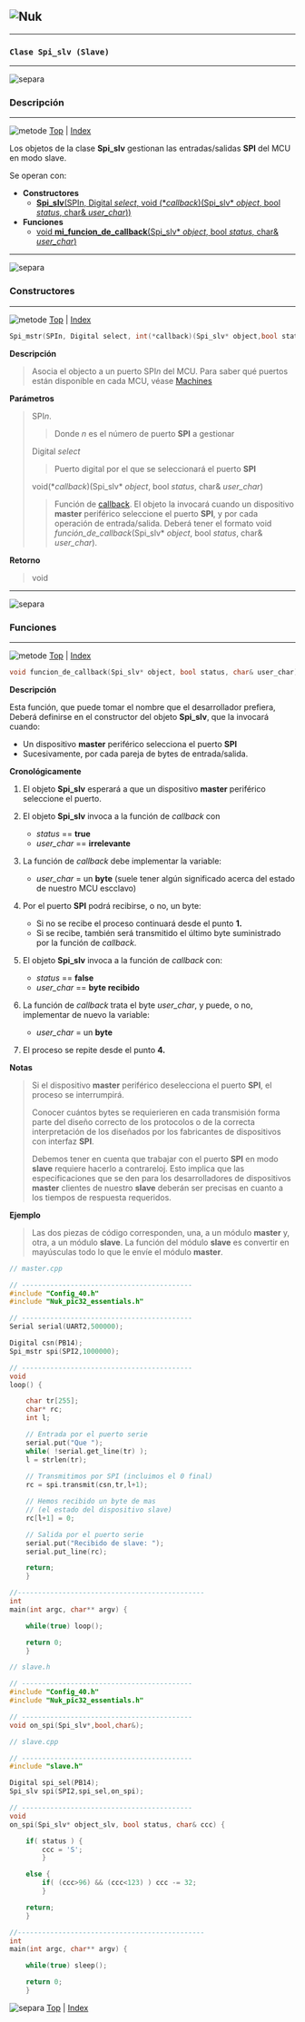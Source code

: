 ![Nuk](img/Nuk-pic-essentials-lib.jpg)
------------------------------------------------------------------------------




------------------------------------------------------------------------------
### **`Clase Spi_slv (Slave)`**








------------------------------------------------------------------------------
![separa](img/Nuk-separa.jpg)
### Descripción








------------------------------------------------------------------------------
![metode](img/Nuk-metode.jpg)
[Top](#TOP) | [Index](Index.md)

Los objetos de la clase **Spi_slv** gestionan las entradas/salidas **SPI** 
del MCU en modo slave. 
  
Se operan con:
* **Constructores**
	* [**Spi_slv**(SPIn, Digital *select*, void (\**callback*)(Spi_slv\* *object*, bool *status*, char& *user_char*))](#C01)
* **Funciones**
	* [void **mi_funcion_de_callback**(Spi_slv\* *object*, bool *status*, char& *user_char*)](#F01)








------------------------------------------------------------------------------
![separa](img/Nuk-separa.jpg)
### Constructores








------------------------------------------------------------------------------
<A name="C01"></A>
![metode](img/Nuk-metode.jpg)
[Top](#TOP) | [Index](Index.md)

```C
Spi_mstr(SPIn, Digital select, int(*callback)(Spi_slv* object,bool status, char& user_char))
```

**Descripción**
> Asocia el objecto a un puerto SPI*n* del MCU. 
Para saber qué puertos están disponible en cada MCU, véase 
[Machines](Machines.h.md#Machines)


**Parámetros**
>SPI*n*.
>>Donde *n* es el número de puerto **SPI** a gestionar
>
>Digital *select*
>>Puerto digital por el que se seleccionará el puerto **SPI**
>
>void(\**callback*)(Spi_slv\* *object*, bool *status*, char& *user_char*)
>>Función de <A href="#F01">callback</A>. El objeto la invocará cuando un 
dispositivo **master** periférico seleccione el puerto **SPI**, y por cada 
operación de entrada/salida. 
Deberá tener el formato void *función_de_callback*(Spi_slv\* *object*, bool *status*, char& *user_char*).

**Retorno**
>void








------------------------------------------------------------------------------
![separa](img/Nuk-separa.jpg)
### Funciones








------------------------------------------------------------------------------
<A name="F01"></A>
![metode](img/Nuk-metode.jpg)
[Top](#TOP) | [Index](Index.md)

```C
void funcion_de_callback(Spi_slv* object, bool status, char& user_char)
```

**Descripción**

Esta función, que puede tomar el nombre que el desarrollador prefiera, Deberá 
definirse en el constructor del objeto **Spi_slv**, que la invocará cuando:
* Un dispositivo **master** periférico selecciona el puerto **SPI**
* Sucesivamente, por cada pareja de bytes de entrada/salida.

**Cronológicamente**

1. El objeto **Spi_slv** esperará a que un dispositivo **master** periférico 
seleccione el puerto.
 
2. El objeto **Spi_slv** invoca a la función de *callback* con
	* *status* == **true**
	* *user_char* == **irrelevante**
 
3. La función de *callback* debe implementar la variable:
	* *user_char* = un **byte** (suele tener algún significado acerca del 
estado de nuestro MCU escclavo)
 
4. Por el puerto **SPI** podrá recibirse, o no, un byte:
	* Si no se recibe el proceso continuará desde el punto **1.**
	*	Si se recibe, también será transmitido el último byte suministrado por la 
función de *callback*.

5. El objeto **Spi_slv** invoca a la función de *callback* con:
	* *status* == **false**
	* *user_char* == **byte recibido**
 
6. La función de *callback* trata el byte *user_char*, y puede, o no, 
implementar de nuevo la variable:
	* *user_char* = un **byte**
 
7. El proceso se repite desde el punto **4.**
 
**Notas**
>Si el dispositivo **master** periférico deselecciona el puerto **SPI**, el 
proceso se interrumpirá.
>
>Conocer cuántos bytes se requierieren en cada transmisión forma parte del 
diseño correcto de los protocolos o de la correcta interpretación de los 
diseñados por los fabricantes de dispositivos con interfaz **SPI**.
> 
>Debemos tener en cuenta que trabajar con el puerto **SPI** en modo **slave** 
requiere hacerlo a contrareloj. Esto implica que las especificaciones que se 
den para los desarrolladores de dispositivos **master** clientes de nuestro 
**slave** deberán ser precisas en cuanto a los tiempos de respuesta requeridos.

**Ejemplo**
>Las dos piezas de código corresponden, una, a un módulo **master** y, otra, a 
un módulo **slave**.
>La función del módulo **slave** es convertir en mayúsculas todo lo que le 
envíe el módulo **master**.

```C
// master.cpp

// ------------------------------------------
#include "Config_40.h"
#include "Nuk_pic32_essentials.h"

// ------------------------------------------
Serial serial(UART2,500000);

Digital csn(PB14);
Spi_mstr spi(SPI2,1000000);

// ------------------------------------------
void
loop() {

	char tr[255];
	char* rc;
	int l;

	// Entrada por el puerto serie
	serial.put("Que ");
	while( !serial.get_line(tr) );
	l = strlen(tr);
	
	// Transmitimos por SPI (incluimos el 0 final)
	rc = spi.transmit(csn,tr,l+1);

	// Hemos recibido un byte de mas
	// (el estado del dispositivo slave)
	rc[l+1] = 0;

	// Salida por el puerto serie
	serial.put("Recibido de slave: ");
	serial.put_line(rc);

	return;
	}

//----------------------------------------------
int
main(int argc, char** argv) {

	while(true) loop();

	return 0;
	}
```

```C
// slave.h

// ------------------------------------------
#include "Config_40.h"
#include "Nuk_pic32_essentials.h"

// ------------------------------------------
void on_spi(Spi_slv*,bool,char&);

```

```C
// slave.cpp

// ------------------------------------------
#include "slave.h"

Digital spi_sel(PB14);
Spi_slv spi(SPI2,spi_sel,on_spi);

// ------------------------------------------
void
on_spi(Spi_slv* object_slv, bool status, char& ccc) {

	if( status ) {
		ccc = 'S';
		}

	else {
		if( (ccc>96) && (ccc<123) ) ccc -= 32;
		}

	return;
	}

//----------------------------------------------
int
main(int argc, char** argv) {

	while(true) sleep();

	return 0;
	}
```








![separa](img/Nuk-separa.jpg)
[Top](#TOP) | [Index](Index.md)


